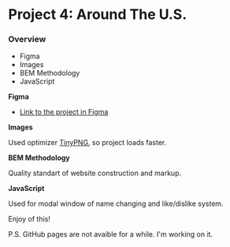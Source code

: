 # Project 4: Around The U.S.

### Overview

- Figma
- Images
- BEM Methodology
- JavaScript

**Figma**

- [Link to the project in Figma](https://www.figma.com/file/SurN1jaeEQIhuZEDMhmWWf/Sprint-4-Around-The-U.S.-desktop-mobile?node-id=0%3A1)

**Images**

Used optimizer [TinyPNG](https://tinypng.com/), so project loads faster.

**BEM Methodology**

Quality standart of website construction and markup.

**JavaScript**

Used for modal window of name changing and like/dislike system.

Enjoy of this!

P.S.
GitHub pages are not avaible for a while. I'm working on it.
